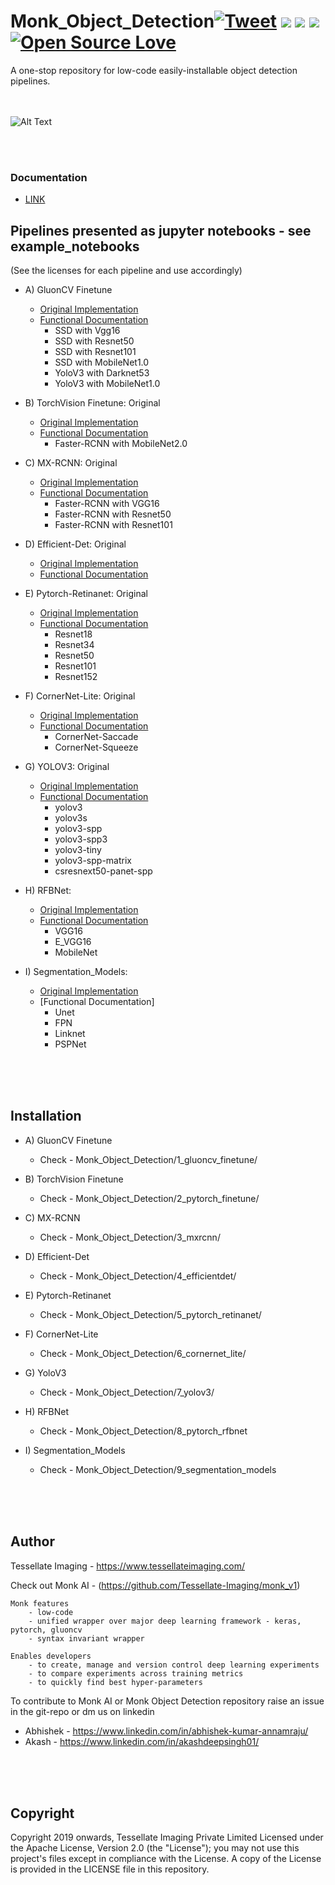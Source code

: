 # Monk_Object_Detection[![Tweet](https://img.shields.io/twitter/url/https/github.com/tterb/hyde.svg?style=social)](http://twitter.com/share?text=Check%20out%20Monk%20Object%20Detection:%20A%20repository%20for%20object%20detection%20pipelines%20in%20computer%20vision&url=https://github.com/Tessellate-Imaging/Monk_Object_Detection&hashtags=MonkAI,OpenSource,Notebooks,DeepLearning,Tutorial,ObjectDetection,Python,AI) [![](http://hits.dwyl.io/Tessellate-Imaging/Monk_Object_Detection.svg)](http://hits.dwyl.io/Tessellate-Imaging/Monk_Object_Detection) ![](https://tokei.rs/b1/github/Tessellate-Imaging/Monk_Object_Detection) ![](https://tokei.rs/b1/github/Tessellate-Imaging/Monk_Object_Detection?category=files) [![Open Source Love](https://badges.frapsoft.com/os/v1/open-source.svg?v=103)](https://github.com/ellerbrock/open-source-badges/)

A one-stop repository for low-code easily-installable object detection pipelines.
<br />
<br />
<br />

![Alt Text](Demo.gif)

<br />
<br />

### Documentation
- [LINK](https://li8bot.github.io/monkai/#/home)

## Pipelines presented as jupyter notebooks - see example_notebooks
(See the licenses for each pipeline and use accordingly)


- A) GluonCV Finetune
    - [Original Implementation](https://gluon-cv.mxnet.io/build/examples_detection/index.html)
    - [Functional Documentation](https://abhi-kumar.github.io/1_gluoncv_finetune_docs/)
        - SSD with Vgg16
        - SSD with Resnet50
        - SSD with Resnet101
        - SSD with MobileNet1.0
        - YoloV3 with Darknet53
        - YoloV3 with MobileNet1.0
    
- B) TorchVision Finetune: Original
    - [Original Implementation](https://pytorch.org/tutorials/intermediate/torchvision_tutorial.html)
    - [Functional Documentation](https://abhi-kumar.github.io/2_pytorch_finetune_docs/)
        - Faster-RCNN with MobileNet2.0
    
- C) MX-RCNN: Original
    - [Original Implementation](https://github.com/ijkguo/mx-rcnn)
    - [Functional Documentation](https://abhi-kumar.github.io/3_mxrcnn_docs/)
        - Faster-RCNN with VGG16
        - Faster-RCNN with Resnet50
        - Faster-RCNN with Resnet101
    
- D) Efficient-Det: Original
    - [Original Implementation](https://github.com/signatrix/efficientdet)
    - [Functional Documentation](https://abhi-kumar.github.io/4_efficientdet_docs/)

- E) Pytorch-Retinanet: Original
    - [Original Implementation](https://github.com/yhenon/pytorch-retinanet)
    - [Functional Documentation](https://abhi-kumar.github.io/5_pytorch_retinanet_docs/)
        - Resnet18
        - Resnet34
        - Resnet50
        - Resnet101
        - Resnet152
    
- F) CornerNet-Lite: Original
    - [Original Implementation](https://github.com/princeton-vl/CornerNet-Lite)
    - [Functional Documentation](https://abhi-kumar.github.io/6_cornernet_lite_docs/)
        - CornerNet-Saccade
        - CornerNet-Squeeze
    
- G) YOLOV3: Original
    - [Original Implementation](https://github.com/ultralytics/yolov3)
    - [Functional Documentation](https://abhi-kumar.github.io/7_yolov3_docs/)
        - yolov3
        - yolov3s
        - yolov3-spp
        - yolov3-spp3
        - yolov3-tiny
        - yolov3-spp-matrix
        - csresnext50-panet-spp

- H) RFBNet:
    - [Original Implementation](https://github.com/ruinmessi/RFBNet)
    - [Functional Documentation](https://abhi-kumar.github.io/8_pytorch_rfbnet_docs/)
        - VGG16
        - E_VGG16
        - MobileNet
    
- I) Segmentation_Models:
    - [Original Implementation](https://github.com/qubvel/segmentation_models)
    - [Functional Documentation]
        - Unet
        - FPN
        - Linknet
        - PSPNet

      
<br />
<br />
<br />

## Installation
- A) GluonCV Finetune
    - Check - Monk_Object_Detection/1_gluoncv_finetune/

- B) TorchVision Finetune
    - Check - Monk_Object_Detection/2_pytorch_finetune/
    
- C) MX-RCNN
    - Check - Monk_Object_Detection/3_mxrcnn/
      
- D) Efficient-Det
    - Check - Monk_Object_Detection/4_efficientdet/
    
- E) Pytorch-Retinanet
    - Check - Monk_Object_Detection/5_pytorch_retinanet/
    
- F) CornerNet-Lite
    - Check - Monk_Object_Detection/6_cornernet_lite/
    
- G) YoloV3
    - Check - Monk_Object_Detection/7_yolov3/
    
- H) RFBNet
    - Check - Monk_Object_Detection/8_pytorch_rfbnet
    
- I) Segmentation_Models
    - Check - Monk_Object_Detection/9_segmentation_models

<br />
<br />
<br />


## Author
Tessellate Imaging - https://www.tessellateimaging.com/
   
Check out Monk AI - (https://github.com/Tessellate-Imaging/monk_v1)
    
    Monk features
        - low-code
        - unified wrapper over major deep learning framework - keras, pytorch, gluoncv
        - syntax invariant wrapper

    Enables developers
        - to create, manage and version control deep learning experiments
        - to compare experiments across training metrics
        - to quickly find best hyper-parameters

To contribute to Monk AI or Monk Object Detection repository raise an issue in the git-repo or dm us on linkedin 
   - Abhishek - https://www.linkedin.com/in/abhishek-kumar-annamraju/
   - Akash - https://www.linkedin.com/in/akashdeepsingh01/
<br />
<br />
<br />


## Copyright

Copyright 2019 onwards, Tessellate Imaging Private Limited Licensed under the Apache License, Version 2.0 (the "License"); you may not use this project's files except in compliance with the License. A copy of the License is provided in the LICENSE file in this repository.
